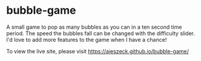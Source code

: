 # bubble-game

A small game to pop as many bubbles as you can in a ten second time period.
The speed the bubbles fall can be changed with the difficulty slider.
I'd love to add more features to the game when I have a chance! 

To view the live site, please visit https://ajeszeck.github.io/bubble-game/
